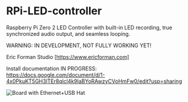 # RPi-LED-controller
Raspberry Pi Zero 2 LED Controller with built-in LED recording, true synchronized audio output, and seamless looping.

WARNING: IN DEVELOPMENT, NOT FULLY WORKING YET!

Eric Forman Studio [https://www.ericforman.com]

Install documentation IN PROGRESS: https://docs.google.com/document/d/1-4x0PkuKT5GH3lTEr8qlcl4k9IaBYoRAwzyCVoHmFw0/edit?usp=sharing

![Board with Ethernet+USB Hat](board_with_hat.JPG)
